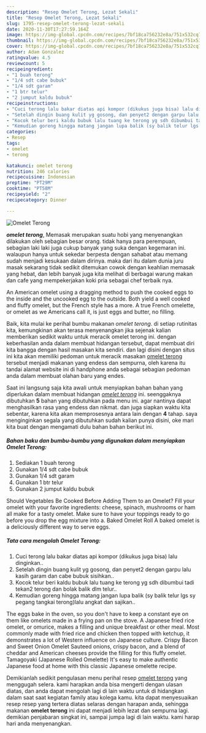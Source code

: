 ```yaml
---
description: "Resep Omelet Terong, Lezat Sekali"
title: "Resep Omelet Terong, Lezat Sekali"
slug: 1795-resep-omelet-terong-lezat-sekali
date: 2020-11-30T17:27:59.164Z
image: https://img-global.cpcdn.com/recipes/7bf18ca756232e8a/751x532cq70/omelet-terong-foto-resep-utama.jpg
thumbnail: https://img-global.cpcdn.com/recipes/7bf18ca756232e8a/751x532cq70/omelet-terong-foto-resep-utama.jpg
cover: https://img-global.cpcdn.com/recipes/7bf18ca756232e8a/751x532cq70/omelet-terong-foto-resep-utama.jpg
author: Adam Gonzalez
ratingvalue: 4.5
reviewcount: 5
recipeingredient:
- "1 buah terong"
- "1/4 sdt cabe bubuk"
- "1/4 sdt garam"
- "1 btr telur"
- "2 jumput kaldu bubuk"
recipeinstructions:
- "Cuci terong lalu bakar diatas api kompor (dikukus juga bisa) lalu dinginkan.."
- "Setelah dingin buang kulit yg gosong, dan penyet2 dengan garpu lalu kasih garam dan cabe bubuk sisihkan.."
- "Kocok telur beri kaldu bubuk lalu tuang ke terong yg sdh dibumbui tadi tekan2 terong dan bolak balik dlm telur.."
- "Kemudian goreng hingga matang jangan lupa balik (sy balik telur lgs sy pegang tangkai terong)lalu angkat dan sajikan.."
categories:
- Resep
tags:
- omelet
- terong

katakunci: omelet terong 
nutrition: 246 calories
recipecuisine: Indonesian
preptime: "PT29M"
cooktime: "PT58M"
recipeyield: "2"
recipecategory: Dinner

---
```



![Omelet Terong](https://img-global.cpcdn.com/recipes/7bf18ca756232e8a/751x532cq70/omelet-terong-foto-resep-utama.jpg)

<b><i>omelet terong</i></b>, Memasak merupakan suatu hobi yang menyenangkan dilakukan oleh sebagian besar orang. tidak hanya para perempuan, sebagian laki laki juga cukup banyak yang suka dengan kegemaran ini. walaupun hanya untuk sekedar berpesta dengan sahabat atau memang sudah menjadi kesukaan dalam dirinya. maka dari itu dalam dunia juru masak sekarang tidak sedikit ditemukan cowok dengan keahlian memasak yang hebat, dan lebih banyak juga kita melihat di berbagai warung makan dan cafe yang mempekerjakan koki pria sebagai chef terbaik nya.

An American omelet using a dragging method to push the cooked eggs to the inside and the uncooked egg to the outside. Both yield a well cooked and fluffy omelet, but the French style has a more. A true French omelette, or omelet as we Americans call it, is just eggs and butter, no filling.

Baik, kita mulai ke perihal bumbu makanan <i>omelet terong</i>. di setiap rutinitas kita, kemungkinan akan terasa menyenangkan jika sejenak kalian memberikan sedikit waktu untuk meracik omelet terong ini. dengan keberhasilan anda dalam membuat hidangan tersebut, dapat membuat diri kita bangga dengan hasil masakan kita sendiri. dan lagi disini dengan situs ini kita akan memiliki pedoman untuk meracik masakan <u>omelet terong</u> tersebut menjadi makanan yang endess dan sempurna, oleh karena itu tandai alamat website ini di handphone anda sebagai sebagian pedoman anda dalam membuat olahan baru yang endes.


Saat ini langsung saja kita awali untuk menyiapkan bahan bahan yang diperlukan dalam membuat hidangan <u><i>omelet terong</i></u> ini. seenggaknya dibutuhkan <b>5</b> bahan yang dibutuhkan pada menu ini. agar nantinya dapat menghasilkan rasa yang endess dan nikmat. dan juga siapkan waktu kita sebentar, karena kita akan memprosesnya antara lain dengan <b>4</b> tahap. saya menginginkan segala yang dibutuhkan sudah kalian punya disini, oke mari kita buat dengan mengamati dulu bahan bahan berikut ini.

<!--inarticleads1-->

##### Bahan baku dan bumbu-bumbu yang digunakan dalam menyiapkan Omelet Terong:

1. Sediakan 1 buah terong
1. Gunakan 1/4 sdt cabe bubuk
1. Gunakan 1/4 sdt garam
1. Gunakan 1 btr telur
1. Gunakan 2 jumput kaldu bubuk


Should Vegetables Be Cooked Before Adding Them to an Omelet? Fill your omelet with your favorite ingredients: cheese, spinach, mushrooms or ham all make for a tasty omelet. Make sure to have your toppings ready to go before you drop the egg mixture into a. Baked Omelet Roll A baked omelet is a deliciously different way to serve eggs. 

<!--inarticleads2-->

##### Tata cara mengolah Omelet Terong:

1. Cuci terong lalu bakar diatas api kompor (dikukus juga bisa) lalu dinginkan..
1. Setelah dingin buang kulit yg gosong, dan penyet2 dengan garpu lalu kasih garam dan cabe bubuk sisihkan..
1. Kocok telur beri kaldu bubuk lalu tuang ke terong yg sdh dibumbui tadi tekan2 terong dan bolak balik dlm telur..
1. Kemudian goreng hingga matang jangan lupa balik (sy balik telur lgs sy pegang tangkai terong)lalu angkat dan sajikan..


The eggs bake in the oven, so you don&#39;t have to keep a constant eye on them like omelets made in a frying pan on the stove. A Japanese fried rice omelet, or omurice, makes a filling and unique breakfast or other meal. Most commonly made with fried rice and chicken then topped with ketchup, it demonstrates a lot of Western influence on Japanese culture. Crispy Bacon and Sweet Onion Omelet Sauteed onions, crispy bacon, and a blend of cheddar and American cheeses provide the filling for this fluffy omelet. Tamagoyaki (Japanese Rolled Omelette) It&#39;s easy to make authentic Japanese food at home with this classic Japanese omelette recipe. 

Demikianlah sedikit pengulasan menu perihal resep <u>omelet terong</u> yang menggugah selera. kami harapkan anda bisa mengerti dengan ulasan diatas, dan anda dapat mengolah lagi di lain waktu untuk di hidangkan dalam saat saat kegiatan family atau kolega kamu. kita dapat menyesuaikan resep resep yang tertera diatas selaras dengan harapan anda, sehingga makanan <b>omelet terong</b> ini dapat menjadi lebih lezat dan sempurna lagi. demikian penjabaran singkat ini, sampai jumpa lagi di lain waktu. kami harap hari anda menyenangkan.
